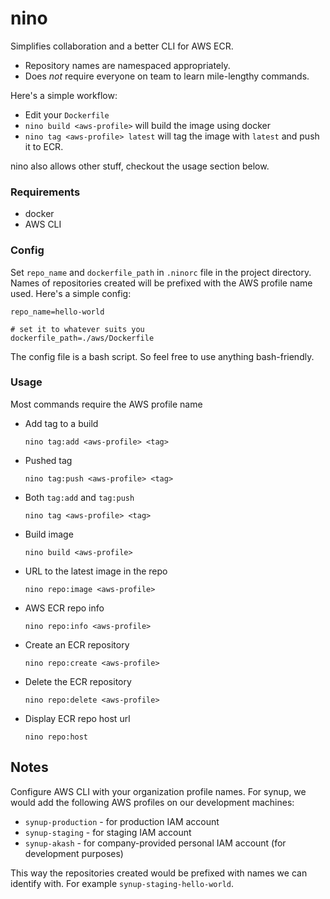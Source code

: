 # nino

Simplifies collaboration and a better CLI for AWS ECR.

* Repository names are namespaced appropriately.
* Does *not* require everyone on team to learn mile-lengthy commands.

Here's a simple workflow:

* Edit your `Dockerfile`
* `nino build <aws-profile>` will build the image using docker
* `nino tag <aws-profile> latest` will tag the image with `latest` and push it to ECR.

nino also allows other stuff, checkout the usage section below.

### Requirements

* docker
* AWS CLI

### Config

Set `repo_name` and `dockerfile_path` in `.ninorc` file in the project directory. Names of repositories created will be prefixed with the AWS profile name used. Here's a simple config:

```
repo_name=hello-world

# set it to whatever suits you
dockerfile_path=./aws/Dockerfile
```

The config file is a bash script. So feel free to use anything bash-friendly.

### Usage

Most commands require the AWS profile name

* Add tag to a build
  ```
  nino tag:add <aws-profile> <tag>
  ```

* Pushed tag
  ```
  nino tag:push <aws-profile> <tag>
  ```

* Both `tag:add` and `tag:push`
  ```
  nino tag <aws-profile> <tag>
  ```

* Build image
  ```
  nino build <aws-profile>
  ```

* URL to the latest image in the repo
  ```
  nino repo:image <aws-profile>
  ```

* AWS ECR repo info
  ```
  nino repo:info <aws-profile>
  ```

* Create an ECR repository
  ```
  nino repo:create <aws-profile>
  ```

* Delete the ECR repository
  ```
  nino repo:delete <aws-profile>
  ```

* Display ECR repo host url
  ```
  nino repo:host
  ```


## Notes

Configure AWS CLI with your organization profile names. For synup, we would add the following AWS profiles on our development machines:

* `synup-production` - for production IAM account
* `synup-staging` - for staging IAM account
* `synup-akash` - for company-provided personal IAM account (for development purposes)

This way the repositories created would be prefixed with names we can identify with. For example `synup-staging-hello-world`.
